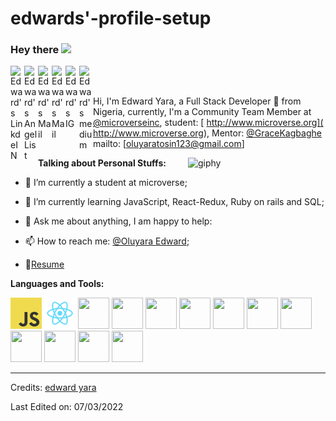 # edwards'-profile-setup
### Hey there <img src="https://media.giphy.com/media/hvRJCLFzcasrR4ia7z/giphy.gif" width="25px">
<a href="https://www.linkedin.com/in/edward-oluyara-708b88215/">
  <img align="left" alt="Edward's LinkdeIN" width="22px" src="https://cdn.jsdelivr.net/npm/simple-icons@v3/icons/linkedin.svg" />
</a>
<a href="https://angel.co/u/edward-yara">
  <img align="left" alt="Edward's AngelList" width="22px" src="https://img.icons8.com/nolan/64/angelist.png" />
</a>
<a href="https://mail.google.com/mail/u/0/#inbox?compose=new">
  <img align="left" alt="Edward's Mail" width="22px" src="https://img.icons8.com/fluency/48/000000/apple-mail.png" />
</a>
<a href="https://twitter.com/TOluyara">
  <img align="left" alt="Edward's Mail" width="22px" src="https://img.icons8.com/fluency/48/000000/twitter-circled.png" />
</a>
<a href="https://www.instagram.com/oluyaratosin123/">
  <img align="left" alt="Edward's IG" width="22px" src="https://img.icons8.com/color/48/000000/instagram-new--v2.png" />
</a>
<a href="https://medium.com/@oluyaratosin123">
  <img align="left" alt="Edward's medium" width="22px" src="https://img.icons8.com/color-glass/48/000000/medium-logo.png" />
</a>

<br />
<br />

Hi, I'm Edward Yara, a Full Stack Developer 🚀 from Nigeria, currently, I'm a Community Team Member at [@microverseinc](http://www.microverse.org), student: [ http://www.microverse.org]( http://www.microverse.org), Mentor: [@GraceKagbaghe](https://github.com/gracekabaghe) mailto: [oluyaratosin123@gmail.com]


[<img align='right' src="https://media.giphy.com/media/M9gbBd9nbDrOTu1Mqx/giphy.gif" width="220" alt="giphy">](https://angel.co/profile/edit/overview) 


**Talking about Personal Stuffs:**

- 👨 I’m currently a student at microverse;

- 🌱 I’m currently learning JavaScript, React-Redux, Ruby on rails and SQL;

- 💬 Ask me about anything, I am happy to help:

- 📫 How to reach me: [@Oluyara Edward](https://www.linkedin.com/in/edward-oluyara-708b88215/);

- 📝[Resume](https://oluyaratosin123.github.io/Portfolio1/)



**Languages and Tools:**  


<div style="display; flex; flex-direction: column; flex-wrap: wrap;"  >
<code><img height="50" width="50" src="https://raw.githubusercontent.com/github/explore/80688e429a7d4ef2fca1e82350fe8e3517d3494d/topics/javascript/javascript.png"></code>
<code><img height="50" width="50" src="https://raw.githubusercontent.com/github/explore/80688e429a7d4ef2fca1e82350fe8e3517d3494d/topics/react/react.png"></code>
<code><img height="50" width="50" src="https://upload.wikimedia.org/wikipedia/commons/7/73/Ruby_logo.svg"></code>
<code><img height="50" width="50" src="https://img.icons8.com/color/48/000000/sql.png"></code>
<code><img height="50" width="50" src="https://img.icons8.com/color/48/000000/git.png"></code>
<code><img height="50" width="50" src="https://img.icons8.com/ios-glyphs/30/000000/github.png"></code>
<code><img height="50" width="50" src="https://img.icons8.com/color/48/000000/html-5--v1.png"></code>
<code><img height="50" width="50" src="https://img.icons8.com/color/48/000000/css3.png"></code>
<code><img height="50" width="50" src="https://img.icons8.com/color/48/000000/bootstrap.png"></code>
<code><img height="50" width="50" src="https://img.icons8.com/color/48/000000/sass-avatar.png"></code>
<code><img height="50" width="50" src="https://img.icons8.com/nolan/64/heroku.png"></code>
<code><img height="50" width="50" src="https://img.icons8.com/color/48/000000/typescript.png"></code>
<code><img height="50" width="50" src="https://img.icons8.com/windows/32/000000/ruby-on-rails.png"></code>
</div>


<!--END_SECTION:waka-->



-----
Credits: [edward yara](https://github.com/oluyaratosin123)

Last Edited on: 07/03/2022

